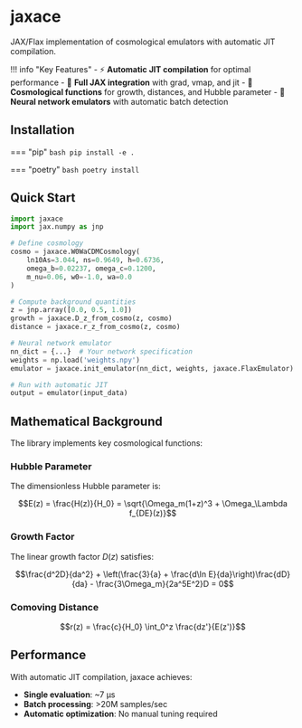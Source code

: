 # jaxace

JAX/Flax implementation of cosmological emulators with automatic JIT compilation.

!!! info "Key Features"
    - ⚡ **Automatic JIT compilation** for optimal performance
    - 🔢 **Full JAX integration** with grad, vmap, and jit
    - 🌌 **Cosmological functions** for growth, distances, and Hubble parameter
    - 🧠 **Neural network emulators** with automatic batch detection

## Installation

=== "pip"
    ```bash
    pip install -e .
    ```

=== "poetry"
    ```bash
    poetry install
    ```

## Quick Start

```python
import jaxace
import jax.numpy as jnp

# Define cosmology
cosmo = jaxace.W0WaCDMCosmology(
    ln10As=3.044, ns=0.9649, h=0.6736,
    omega_b=0.02237, omega_c=0.1200,
    m_nu=0.06, w0=-1.0, wa=0.0
)

# Compute background quantities
z = jnp.array([0.0, 0.5, 1.0])
growth = jaxace.D_z_from_cosmo(z, cosmo)
distance = jaxace.r_z_from_cosmo(z, cosmo)

# Neural network emulator
nn_dict = {...}  # Your network specification
weights = np.load('weights.npy')
emulator = jaxace.init_emulator(nn_dict, weights, jaxace.FlaxEmulator)

# Run with automatic JIT
output = emulator(input_data)
```

## Mathematical Background

The library implements key cosmological functions:

### Hubble Parameter
The dimensionless Hubble parameter is:

$$E(z) = \frac{H(z)}{H_0} = \sqrt{\Omega_m(1+z)^3 + \Omega_\Lambda f_{DE}(z)}$$

### Growth Factor
The linear growth factor $D(z)$ satisfies:

$$\frac{d^2D}{da^2} + \left(\frac{3}{a} + \frac{d\ln E}{da}\right)\frac{dD}{da} - \frac{3\Omega_m}{2a^5E^2}D = 0$$

### Comoving Distance
$$r(z) = \frac{c}{H_0} \int_0^z \frac{dz'}{E(z')}$$

## Performance

With automatic JIT compilation, jaxace achieves:

- **Single evaluation**: ~7 μs
- **Batch processing**: >20M samples/sec
- **Automatic optimization**: No manual tuning required